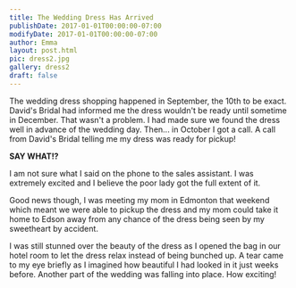 ```yaml
---
title: The Wedding Dress Has Arrived
publishDate: 2017-01-01T00:00:00-07:00
modifyDate: 2017-01-01T00:00:00-07:00
author: Emma
layout: post.html
pic: dress2.jpg
gallery: dress2
draft: false
---
```

The wedding dress shopping happened in September, the 10th to be exact. David's
Bridal had informed me the dress wouldn't be ready until sometime in December.
That wasn't a problem. I had made sure we found the dress well in advance of
the wedding day. Then... in October I got a call. A call from David's Bridal
telling me my dress was ready for pickup!

**SAY WHAT!?**

I am not sure what I said on the phone to the sales assistant. I was extremely
excited and I believe the poor lady got the full extent of it.

Good news though, I was meeting my mom in Edmonton that weekend which meant we
were able to pickup the dress and my mom could take it home to Edson away from
any chance of the dress being seen by my sweetheart by accident.

I was still stunned over the beauty of the dress as I opened the bag in our
hotel room to let the dress relax instead of being bunched up. A tear came to
my eye briefly as I imagined how beautiful I had looked in it just weeks
before. Another part of the wedding was falling into place. How exciting!
